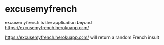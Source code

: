 # excusemyfrench

excusemyfrench is the application beyond https://excusemyfrench.herokuapp.com/ 

https://excusemyfrench.herokuapp.com/ will return a random French insult

